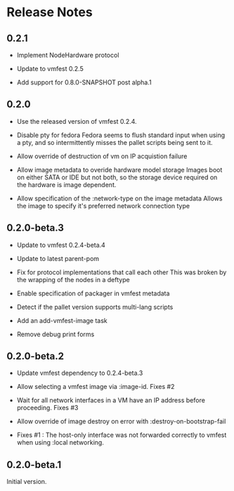 # Release Notes

## 0.2.1

- Implement NodeHardware protocol

- Update to vmfest 0.2.5

- Add support for 0.8.0-SNAPSHOT post alpha.1


## 0.2.0

- Use the released version of vmfest 0.2.4.

- Disable pty for fedora
  Fedora seems to flush standard input when using a pty, and so
  intermittently misses the pallet scripts being sent to it.

- Allow override of destruction of vm on IP acquistion failure

- Allow image metadata to overide hardware model storage
  Images boot on either SATA or IDE but not both, so the storage device
  required on the hardware is image dependent.

- Allow specification of the :network-type on the image metadata
  Allows the image to specify it's preferred network connection type

## 0.2.0-beta.3

- Update to vmfest 0.2.4-beta.4

- Update to latest parent-pom

- Fix for protocol implementations that call each other
  This was broken by the wrapping of the nodes in a deftype

- Enable specification of packager in vmfest metadata

- Detect if the pallet version supports multi-lang scripts

- Add an add-vmfest-image task

- Remove debug print forms

## 0.2.0-beta.2

- Update vmfest dependency to 0.2.4-beta.3

- Allow selecting a vmfest image via :image-id. Fixes #2

- Wait for all network interfaces in a VM have an IP address before
  proceeding. Fixes #3

- Allow override of image destroy on error with :destroy-on-bootstrap-fail

- Fixes #1 : The host-only interface was not forwarded correctly to vmfest
  when using :local networking.

## 0.2.0-beta.1

Initial version.
